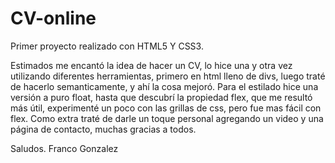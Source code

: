 # CV-online

Primer proyecto realizado con HTML5 Y CSS3. 

Estimados me encantó la idea de hacer un CV, lo hice una y otra vez utilizando diferentes herramientas, primero en html lleno de divs, luego traté de hacerlo semanticamente, y ahí la cosa mejoró. Para el estilado hice una versión a puro float, hasta que descubrí la propiedad flex, que me resultó más útil, experimenté un poco con las grillas de css, pero fue mas fácil con flex.
Como extra traté de darle un toque personal agregando un video y una página de contacto, muchas gracias a todos. 

Saludos. 
Franco Gonzalez
